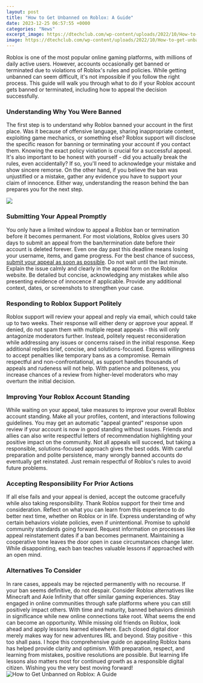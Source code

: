 ```yaml
---
layout: post
title: "How to Get Unbanned on Roblox: A Guide"
date: 2023-12-25 06:57:55 +0000
categories: "News"
excerpt_image: https://dtechclub.com/wp-content/uploads/2022/10/How-to-get-unbanned-from-roblox.jpg
image: https://dtechclub.com/wp-content/uploads/2022/10/How-to-get-unbanned-from-roblox.jpg
---
```


Roblox is one of the most popular online gaming platforms, with millions of daily active users. However, accounts occasionally get banned or terminated due to violations of Roblox's rules and policies. While getting unbanned can seem difficult, it's not impossible if you follow the right process. This guide will walk you through what to do if your Roblox account gets banned or terminated, including how to appeal the decision successfully.
### Understanding Why You Were Banned
The first step is to understand why Roblox banned your account in the first place. Was it because of offensive language, sharing inappropriate content, exploiting game mechanics, or something else? Roblox support will disclose the specific reason for banning or terminating your account if you contact them. Knowing the exact policy violation is crucial for a successful appeal.
It's also important to be honest with yourself - did you actually break the rules, even accidentally? If so, you'll need to acknowledge your mistake and show sincere remorse. On the other hand, if you believe the ban was unjustified or a mistake, gather any evidence you have to support your claim of innocence. Either way, understanding the reason behind the ban prepares you for the next step.

![](https://i.ytimg.com/vi/lenHEAF_XCg/maxresdefault.jpg)
### Submitting Your Appeal Promptly    
You only have a limited window to appeal a Roblox ban or termination before it becomes permanent. For most violations, Roblox gives users 30 days to submit an appeal from the ban/termination date before their account is deleted forever. Even one day past this deadline means losing your username, items, and game progress.
For the best chance of success, [submit your appeal as soon as possible](https://store.fi.io.vn/womens-girl-who-loves-scotties-scottish-terrier-dog-breed-owner-1). Do not wait until the last minute. Explain the issue calmly and clearly in the appeal form on the Roblox website. Be detailed but concise, acknowledging any mistakes while also presenting evidence of innocence if applicable. Provide any additional context, dates, or screenshots to strengthen your case.
### Responding to Roblox Support Politely
Roblox support will review your appeal and reply via email, which could take up to two weeks. Their response will either deny or approve your appeal. If denied, do not spam them with multiple repeat appeals - this will only antagonize moderators further. Instead, politely request reconsideration while addressing any issues or concerns raised in the initial response. 
Keep additional replies brief, concise, and solutions-focused. Express willingness to accept penalties like temporary bans as a compromise. Remain respectful and non-confrontational, as support handles thousands of appeals and rudeness will not help. With patience and politeness, you increase chances of a review from higher-level moderators who may overturn the initial decision.
### Improving Your Roblox Account Standing  
While waiting on your appeal, take measures to improve your overall Roblox account standing. Make all your profiles, content, and interactions following guidelines. You may get an automatic "appeal granted" response upon review if your account is now in good standing without issues. Friends and allies can also write respectful letters of recommendation highlighting your positive impact on the community.
Not all appeals will succeed, but taking a responsible, solutions-focused approach gives the best odds. With careful preparation and polite persistence, many wrongly banned accounts do eventually get reinstated. Just remain respectful of Roblox's rules to avoid future problems.
### Accepting Responsibility For Prior Actions
If all else fails and your appeal is denied, accept the outcome gracefully while also taking responsibility. Thank Roblox support for their time and consideration. Reflect on what you can learn from this experience to do better next time, whether on Roblox or in life. Express understanding of why certain behaviors violate policies, even if unintentional. 
Promise to uphold community standards going forward. Request information on processes like appeal reinstatement dates if a ban becomes permanent. Maintaining a cooperative tone leaves the door open in case circumstances change later. While disappointing, each ban teaches valuable lessons if approached with an open mind.
### Alternatives To Consider 
In rare cases, appeals may be rejected permanently with no recourse. If your ban seems definitive, do not despair. Consider Roblox alternatives like Minecraft and Axie Infinity that offer similar gaming experiences. Stay engaged in online communities through safe platforms where you can still positively impact others. 
With time and maturity, banned behaviors diminish in significance while new online connections take root. What seems the end can become an opportunity. While missing old friends on Roblox, look ahead and apply lessons learned elsewhere. Each closed digital door merely makes way for new adventures IRL and beyond. Stay positive - this too shall pass.
I hope this comprehensive guide on appealing Roblox bans has helped provide clarity and optimism. With preparation, respect, and learning from mistakes, positive resolutions are possible. But learning life lessons also matters most for continued growth as a responsible digital citizen. Wishing you the very best moving forward!
![How to Get Unbanned on Roblox: A Guide](https://dtechclub.com/wp-content/uploads/2022/10/How-to-get-unbanned-from-roblox.jpg)